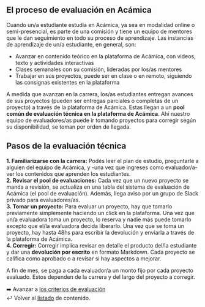 ## El proceso de evaluación en Acámica

Cuando un/a estudiante estudia en Acámica, ya sea en modalidad online o semi-presencial, es parte de una comisión y tiene un equipo de mentores que le dan seguimiento en todo su proceso de aprendizaje. Las instancias de aprendizaje de un/a estudiante, en general, son:
- Avanzar en contenido teórico en la plataforma de Acámica, con videos, texto y actividades interactivas
- Clases semanales con su comisión, lideradas por los/as mentores
- Trabajar en sus proyectos, puede ser en clase o en remoto, siguiendo las consignas existentes en la plataforma

A medida que avanzan en la carrera, los/as estudiantes entregan avances de sus proyectos (pueden ser entregas parciales o completas de un proyecto) a través de la plataforma de Acámica. Estas llegan a un **pool común de evaluación técnica en la plataforma de Acámica**. Ahí nuestro equipo de evaluadores/as puede ir tomando proyectos para corregir según su disponibilidad, se toman por orden de llegada.

## Pasos de la evaluación técnica

**1. Familiarizarse con la carrera:** Podés leer el plan de estudio, preguntarle a alguien del equipo de Acámica, y -una vez que ingreses como evaluador/a- ver los contenidos que aprenden los estudiantes. <br>
**2. Revisar el pool de evaluaciones:** Cada vez que un nuevo proyecto se manda a revisión, se actualiza en una tabla del sistema de evaluación de Acámica (el pool de evaluación). Además, llega aviso por un grupo de Slack privado para evaluadores/as.<br>
**3. Tomar un proyecto:** Para evaluar un proyecto, hay que tomarlo previamente simplemente haciendo un click en la plataforma. Una vez que un/a evaluadora toma un proyecto, lo reserva y nadie más puede tomarlo excepto que el/la evaluadora decida liberarlo. Una vez que se toma un proyecto, hay hasta 48hs para escribir la devolución y enviarla a través de la plataforma de Acámica.<br>
**4. Corregir:** Corregir implica revisar en detalle el producto del/la estudiante y dar una **devolución por escrito** en formato Markdown. Cada proyecto se califica como aprobado o a revisar si hay aspectos a mejorar.<br>

A fin de mes, se paga a cada evaluador/a un monto fijo por cada proyecto evaluado. Estos dependen de la carrera y del largo del proyecto a corregir.

:arrow_right: Avanzar a [los criterios de evaluación][1]
<br>
:leftwards_arrow_with_hook: Volver al [listado][2] de contenido.

[2]: https://github.com/acamica/formacion-evaluadores-tecnicos/blob/master/README.md
[1]: https://github.com/acamica/formacion-evaluadores-tecnicos/blob/master/clases/el-checklist-de-evaluacion.md

